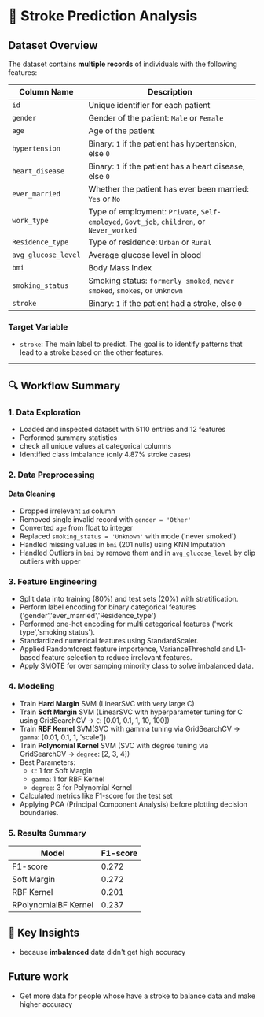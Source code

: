 # 🏥 Stroke Prediction Analysis

## Dataset Overview

The dataset contains **multiple records** of individuals with the following features:

| Column Name        | Description |
|--------------------|-------------|
| `id`               | Unique identifier for each patient |
| `gender`           | Gender of the patient: `Male` or `Female` |
| `age`              | Age of the patient |
| `hypertension`     | Binary: `1` if the patient has hypertension, else `0` |
| `heart_disease`    | Binary: `1` if the patient has a heart disease, else `0` |
| `ever_married`     | Whether the patient has ever been married: `Yes` or `No` |
| `work_type`        | Type of employment: `Private`, `Self-employed`, `Govt_job`, `children`, or `Never_worked` |
| `Residence_type`   | Type of residence: `Urban` or `Rural` |
| `avg_glucose_level`| Average glucose level in blood |
| `bmi`              | Body Mass Index |
| `smoking_status`   | Smoking status: `formerly smoked`, `never smoked`, `smokes`, or `Unknown` |
| `stroke`           | Binary: `1` if the patient had a stroke, else `0`

### Target Variable

- `stroke`: The main label to predict. The goal is to identify patterns that lead to a stroke based on the other features.

---

## 🔍 Workflow Summary

### 1. Data Exploration
- Loaded and inspected dataset with 5110 entries and 12 features
- Performed summary statistics
- check all unique values at categorical columns
- Identified class imbalance (only 4.87% stroke cases)

### 2. Data Preprocessing
#### Data Cleaning
- Dropped irrelevant `id` column
- Removed single invalid record with `gender = 'Other'`
- Converted `age` from float to integer
- Replaced `smoking_status = 'Unknown'` with mode ('never smoked')
- Handled missing values in `bmi` (201 nulls) using KNN Imputation
- Handled Outliers in `bmi` by remove them and in `avg_glucose_level` by clip outliers with upper

### 3. Feature Engineering
- Split data into training (80%) and test sets (20%) with stratification.
- Perform label encoding for binary categorical features ('gender','ever_married','Residence_type')
- Performed one-hot encoding for multi categorical features ('work type','smoking status').
- Standardized numerical features using StandardScaler.
- Applied Randomforest feature importence, VarianceThreshold and L1-based feature selection to reduce irrelevant features.
- Apply SMOTE for over samping minority class to solve imbalanced data.

### 4. Modeling
- Train **Hard Margin** SVM (LinearSVC with very large C)
- Train **Soft Margin** SVM (LinearSVC with hyperparameter tuning for C using GridSearchCV -> `C`: [0.01, 0.1, 1, 10, 100])
- Train **RBF Kernel** SVM(SVC with gamma tuning via GridSearchCV -> `gamma`: [0.01, 0.1, 1, 'scale'])
- Train **Polynomial Kernel** SVM (SVC with degree tuning via GridSearchCV -> `degree`: [2, 3, 4])
- Best Parameters:
    - `C`: 1 for Soft Margin
    - `gamma`: 1 for RBF Kernel
    - `degree`: 3 for Polynomial Kernel
- Calculated metrics like F1-score for the test set
- Applying PCA (Principal Component Analysis) before plotting decision boundaries.

### 5. Results Summary

| Model                | F1-score |
|----------------------|----------|
| F1-score             | 0.272    |
| Soft Margin          | 0.272    |
| RBF Kernel           | 0.201    |
| RPolynomialBF Kernel | 0.237    |

## 🧠 Key Insights
- because **imbalanced** data didn't get high accuracy

## Future work
- Get more data for people whose have a stroke to balance data and make higher accuracy
